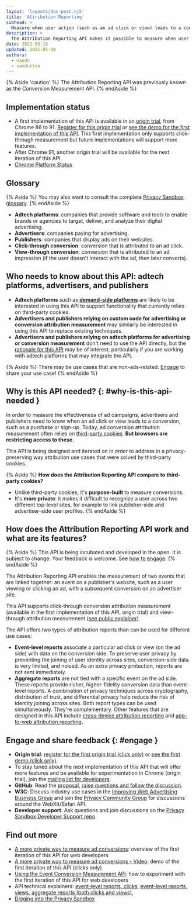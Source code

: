 ```yaml
---
layout: 'layouts/doc-post.njk'
title: 'Attribution Reporting'
subhead: >
  Measure when user action (such as an ad click or view) leads to a conversion, without using cross-site identifiers.
description: >
  The Attribution Reporting API makes it possible to measure when user action (such as an ad click or view) leads to a conversion, without using cross-site identifiers.
date: 2021-05-18
updated: 2021-05-18
authors:
  - maudn
  - samdutton
---
```


{% Aside 'caution' %}
The Attribution Reporting API was previously known as the Conversion Measurement API.
{% endAside %}


## Implementation status

- A first implementation of this API is available in an [origin trial](https://web.dev/origin-trials/), from Chrome 86 to 91. [Register for this origin trial](https://developer.chrome.com/origintrials/#/view_trial/3411476717733150721) or [see the demo for the first implementation of this API](https://goo.gle/demo-event-level-conversion-measurement-api). This first implementation only supports click-through measurement but future implementations will support more features.
- After Chrome 91, another origin trial will be available for the next iteration of this API.
- [Chrome Platform Status](https://www.chromestatus.com/feature/6412002824028160)


## Glossary

{% Aside %}
You may also want to consult the complete [Privacy Sandbox glossary](/docs/privacy-sandbox/glossary/).
{% endAside %}

- **Adtech platforms**: companies that provide software and tools to enable brands or agencies to
  target, deliver, and analyze their digital advertising.
- **Advertisers**: companies paying for advertising.
- **Publishers**: companies that display ads on their websites.
- **Click-through conversion**: conversion that is attributed to an ad click.
- **View-through conversion**: conversion that is attributed to an ad impression (if the user doesn't interact with the ad, then later converts).


## Who needs to know about this API: adtech platforms, advertisers, and publishers

- **Adtech platforms** such as **[demand-side
  platforms](https://en.wikipedia.org/wiki/Demand-side_platform)** are likely to be interested in
  using this API to support functionality that currently relies on third-party cookies.
- **Advertisers and publishers relying on custom code for advertising or conversion attribution measurement**
  may similarly be interested in using this API to replace existing techniques.
- **Advertisers and publishers relying on adtech platforms for advertising or conversion
  measurement** don't need to use the API directly, but the
  [rationale for this API](#why-is-this-api-needed) may be of
  interest, particularly if you are working with adtech platforms that may integrate the API.

{% Aside %}
There may be use cases that are non-ads-related. [Engage](#engage) to share your use case!
{% endAside %}


## Why is this API needed? {: #why-is-this-api-needed }

In order to measure the effectiveness of ad campaigns, advertisers and publishers need to know when an ad click or view leads to a conversion, such as a purchase or sign-up.
Today, ad conversion attribution measurement often relies on [third-party cookies](https://developer.mozilla.org/en-US/docs/Web/HTTP/Cookies#Third-party_cookies). **But browsers are restricting access to these.**

This API is being designed and iterated on in order to address in a privacy-preserving way attribution use cases that were solved by third-party cookies.

{% Aside %}
**How does the Attribution Reporting API compare to third-party cookies?**

- Unlike third-party cookies, it's **purpose-built** to measure conversions.
- It's **more private**: it makes it difficult to recognize a user across two different top-level
  sites, for example to link publisher-side and advertiser-side user profiles.
{% endAside %}


## How does the Attribution Reporting API work and what are its features?

{% Aside %}
This API is being incubated and developed in the open. It is subject to change. Your feedback is 
welcome. See [how to engage](#engage).
{% endAside %}

The Attribution Reporting API enables the measurement of two events that are linked together: an 
event on a publisher's website, such as a user viewing or clicking an ad, with a subsequent 
conversion on an advertiser site.

This API supports click-through conversion attribution measurement (available in the first implementation of this API, origin trial) and view-through attribution measurement ([see public explainer](https://github.com/WICG/conversion-measurement-api/blob/main/event_attribution_reporting.md)).

The API offers two types of attribution reports than can be used for different use cases:

- **Event-level reports** associate a particular ad click or view (on the ad side) with data on the conversion side. To preserve user privacy by preventing the joining of user identity across sites, conversion-side data is very limited, and noised. As an extra privacy protection, reports are not sent immediately.
- **Aggregate reports** are not tied with a specific event on the ad side. These reports provide richer, higher-fidelity conversion data than event-level reports. A combination of privacy techniques across cryptography, distribution of trust, and differential privacy help reduce the risk of identity joining across sites.
  Both report types can be used simultaneously. They're complementary.
  Other features that are designed in this API include [cross-device attribution reporting](https://github.com/WICG/conversion-measurement-api/blob/main/cross_device.md) and [app-to-web attribution reporting](https://github.com/WICG/conversion-measurement-api/blob/main/app_to_web.md).


## Engage and share feedback {: #engage }

- **Origin trial**: [register for the first origin trial (click only)](https://developer.chrome.com/origintrials/#/view_trial/3411476717733150721) or [see the first demo (click only)](https://goo.gle/demo-event-level-conversion-measurement-api).
- To stay tuned about the next implementation of this API that will offer more features and be available for experimentation in Chrome (origin trial), join the [mailing list for developers](https://groups.google.com/u/1/a/chromium.org/g/attribution-reporting-api-dev).
- **GitHub**: Read the [proposal](https://github.com/WICG/conversion-measurement-api/), [raise questions and follow the discussion](https://github.com/WICG/conversion-measurement-api/issues).
- **W3C**: Discuss industry use cases in the [Improving Web Advertising Business&nbsp;Group](https://www.w3.org/community/web-adv/participants) and join the [Privacy Community Group](https://www.w3.org/community/privacycg/) for discussions around the WebKit/Safari API.
- **Developer support**: Ask questions and join discussions on the
  [Privacy Sandbox Developer Support repo](https://github.com/GoogleChromeLabs/privacy-sandbox-dev-support).


## Find out more

- [A more private way to measure ad conversions](https://web.dev/conversion-measurement/): overview of the first iteration of this API for web developers
- [A more private way to measure ad conversions - Video](https://www.youtube.com/watch?v=jcDfOoWwZcM): demo of the first iteration of this API (clicks only)
- [Using the Event Conversion Measurement API](https://web.dev/using-conversion-measurement/): how to experiment with the first iteration of this API for web developers
- API technical explainers: [event-level reports, clicks](https://github.com/WICG/conversion-measurement-api/), [event-level reports, views](https://github.com/WICG/conversion-measurement-api/blob/main/event_attribution_reporting.md), [aggregate reports (both clicks and views)](https://github.com/WICG/conversion-measurement-api/blob/main/AGGREGATE.md),
- [Digging into the Privacy Sandbox](https://web.dev/digging-into-the-privacy-sandbox)
